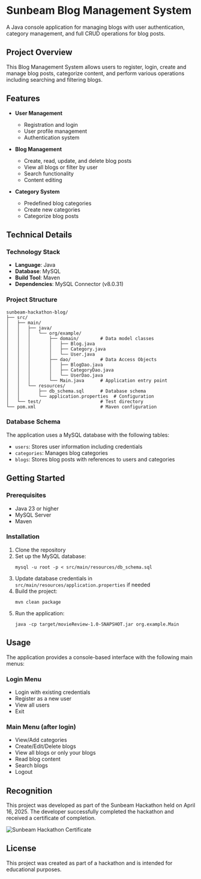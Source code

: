 # Sunbeam Blog Management System

A Java console application for managing blogs with user authentication, category management, and full CRUD operations for blog posts.

## Project Overview

This Blog Management System allows users to register, login, create and manage blog posts, categorize content, and perform various operations including searching and filtering blogs.

## Features

- **User Management**
  - Registration and login
  - User profile management
  - Authentication system

- **Blog Management**
  - Create, read, update, and delete blog posts
  - View all blogs or filter by user
  - Search functionality
  - Content editing

- **Category System**
  - Predefined blog categories
  - Create new categories
  - Categorize blog posts

## Technical Details

### Technology Stack

- **Language**: Java
- **Database**: MySQL
- **Build Tool**: Maven
- **Dependencies**: MySQL Connector (v8.0.31)

### Project Structure

```
sunbeam-hackathon-blog/
├── src/
│   ├── main/
│   │   ├── java/
│   │   │   └── org/example/
│   │   │       ├── domain/        # Data model classes
│   │   │       │   ├── Blog.java
│   │   │       │   ├── Category.java
│   │   │       │   └── User.java
│   │   │       ├── dao/           # Data Access Objects
│   │   │       │   ├── BlogDao.java
│   │   │       │   ├── CategoryDao.java
│   │   │       │   └── UserDao.java
│   │   │       └── Main.java      # Application entry point
│   │   └── resources/
│   │       ├── db_schema.sql      # Database schema
│   │       └── application.properties  # Configuration
│   └── test/                      # Test directory
└── pom.xml                        # Maven configuration
```

### Database Schema

The application uses a MySQL database with the following tables:
- `users`: Stores user information including credentials
- `categories`: Manages blog categories
- `blogs`: Stores blog posts with references to users and categories

## Getting Started

### Prerequisites

- Java 23 or higher
- MySQL Server
- Maven

### Installation

1. Clone the repository
2. Set up the MySQL database:
   ```
   mysql -u root -p < src/main/resources/db_schema.sql
   ```
3. Update database credentials in `src/main/resources/application.properties` if needed
4. Build the project:
   ```
   mvn clean package
   ```
5. Run the application:
   ```
   java -cp target/movieReview-1.0-SNAPSHOT.jar org.example.Main
   ```

## Usage

The application provides a console-based interface with the following main menus:

### Login Menu
- Login with existing credentials
- Register as a new user
- View all users
- Exit

### Main Menu (after login)
- View/Add categories
- Create/Edit/Delete blogs
- View all blogs or only your blogs
- Read blog content
- Search blogs
- Logout

## Recognition

This project was developed as part of the Sunbeam Hackathon held on April 16, 2025. The developer successfully completed the hackathon and received a certificate of completion.

![Sunbeam Hackathon Certificate](certificate.jpg)

## License

This project was created as part of a hackathon and is intended for educational purposes.